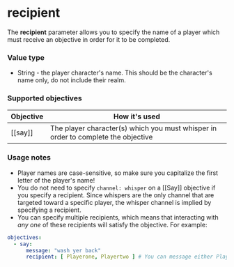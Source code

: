 # recipient

The **recipient** parameter allows you to specify the name of a player which must receive an objective in order for it to be completed.

### Value type

* String - the player character's name. This should be the character's name only, do not include their realm.

### Supported objectives

| Objective | How it's used |
|---|---|
| [[say]] | The player character(s) which you must whisper in order to complete the objective |

### Usage notes

* Player names are case-sensitive, so make sure you capitalize the first letter of the player's name!
* You do not need to specify `channel: whisper` on a [[Say]] objective if you specify a recipient. Since whispers are the only channel that are targeted toward a specific player, the whisper channel is implied by specifying a recipient.
* You can specify multiple recipients, which means that interacting with *any one* of these recipients will satisfy the objective. For example:

```yaml
objectives:
  - say:
      message: "wash yer back"
      recipient: [ Playerone, Playertwo ] # You can message either Playerone or Playertwo to complete this objective
```
